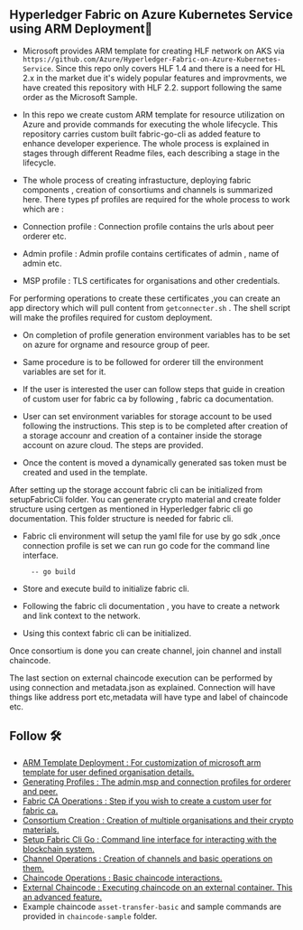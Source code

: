 ## Hyperledger Fabric on Azure Kubernetes Service using ARM Deployment🥁


- Microsoft provides ARM template for creating HLF network on AKS via `https://github.com/Azure/Hyperledger-Fabric-on-Azure-Kubernetes-Service`.
Since this repo only covers HLF 1.4 and there is a need for HL 2.x in the market due it's widely popular features and improvments, we have created this repository with HLF 2.2. support following the same order as the Microsoft Sample.
  
- In this repo we create custom ARM template for resource utilization on Azure and provide commands for executing the whole lifecycle.
This repository carries custom built fabric-go-cli as added feature to enhance developer experience.
The whole process is explained in stages through different Readme files, each describing a stage in the lifecycle.


- The whole process of creating infrastucture, deploying fabric components , creation of consortiums and channels is summarized here.
There types pf profiles are required for the whole process to work which are :

- Connection profile : Connection profile contains the urls about peer orderer etc.
- Admin profile : Admin profile contains certificates of admin , name of admin etc.
- MSP profile : TLS certificates for organisations and other credentials.

For performing operations to create these certificates ,you can create an app directory which will pull content from `getconnecter.sh` .
The shell script will make the profiles required for custom deployment.

- On completion of profile generation environment variables has to be set on azure for orgname and resource group of peer.
- Same procedure is to be followed for orderer till the environment variables are set for it.


- If the user is interested the user can follow steps that guide in creation of custom user for fabric ca by following , fabric ca documentation.

- User can set environment variables for storage account to be used following the instructions. This step is to be completed after creation of a storage accounr and creation of a container inside the storage account on azure cloud. The steps are provided.
- Once the content is moved a dynamically generated sas token must be created and used in the template.


After setting up the storage account fabric cli can be initialized from setupFabricCli folder.
You can generate crypto material and create folder structure using certgen as mentioned in Hyperledger fabric cli go documentation.
This folder structure is needed for fabric cli.

- Fabric cli environment will setup the yaml file for use by go sdk ,once connection profile is set we can run go code for the command line interface.

        -- go build
- Store and execute build to initialize fabric cli.
- Following the fabric cli documentation , you have to create a network and link context to the network.
- Using this context fabric cli can be initialized.

Once consortium is done you can create channel, join channel and install chaincode.

The last section on external chaincode execution can be performed by using connection and metadata.json as explained.
Connection will have things like address port etc,metadata will have type and label of chaincode etc.



## Follow 🛠
- [ARM Template Deployment : For customization of microsoft arm template for user defined organisation details.](fabric-part-1.md)
- [Generating Profiles : The admin,msp and connection profiles for orderer and peer.](fabric-part-2.md)
- [Fabric CA Operations : Step if you wish to create a custom user for fabric ca.](fabric-ca.md)
- [Consortium Creation : Creation of multiple organisations and their crypto materials.](fabric-part-3.md)
- [Setup Fabric Cli Go : Command line interface for interacting with the blockchain system.](fabric-part-4.md)
- [Channel Operations : Creation of channels and basic operations on them.](fabric-part-5.md)
- [Chaincode Operations : Basic chaincode interactions.](fabric-part-6.md)
- [External Chaincode : Executing chaincode on an external container. This an advanced feature.](fabric-part-7.md)
- Example chaincode `asset-transfer-basic` and sample commands are provided in `chaincode-sample` folder.
